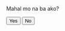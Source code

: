 <body>
    <div class="wrapper">
        <div class="container">
            <p class="ques" id="ques">Mahal mo na ba ako?</p>
            <button class="yes" id="yes">Yes</button>
            <button class="no" id="no">No</button>
        </div>
    </div>
</body>
<script>
    let no = document.getElementById('no');
    let position;
    no.addEventListener("mouseover", () => {
        position = position ? 0 : 100;
        no.style.transform = 'translate(' + position + 'px,0px)';
    });
    let yes = document.getElementById('yes');
    yes.addEventListener("click", () => {
        ques.innerHTML = "I love you too<3"
    })
</script>
</html>
